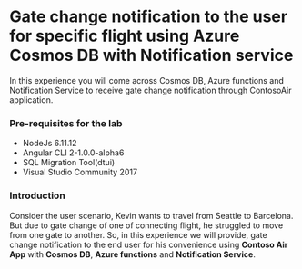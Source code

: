 # Gate change notification to the user for specific flight using Azure Cosmos DB with Notification service

In this experience you will come across Cosmos DB, Azure functions and Notification Service to receive gate change notification through ContosoAir application.

### Pre-requisites for the lab ###

- NodeJs 6.11.12
- Angular CLI 2-1.0.0-alpha6
- SQL Migration Tool(dtui)
- Visual Studio Community 2017

### Introduction 
Consider the user scenario, Kevin wants to travel from Seattle to Barcelona. But due to gate change of one of connecting flight, he struggled to move from one gate to another. So, in this experience we will provide, gate change notification to the end user for his convenience using **Contoso Air App** with **Cosmos DB**, **Azure functions** and **Notification Service**.



